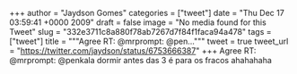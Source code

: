 
+++
author = "Jaydson Gomes"
categories = ["tweet"]
date = "Thu Dec 17 03:59:41 +0000 2009"
draft = false
image = "No media found for this Tweet"
slug = "332e3711c8a880f78ab7267d7f84f1faca94a478"
tags = ["tweet"]
title = """Agree RT: @mrprompt: @pen..."""
tweet = true
tweet_url = "https://twitter.com/jaydson/status/6753666387"
+++
Agree RT: @mrprompt: @penkala dormir antes das 3 é para os fracos ahahahaha
